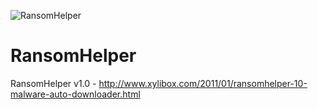 ![RansomHelper](https://cloud.githubusercontent.com/assets/8536299/8456589/b589984c-200c-11e5-9339-b88a1162284b.jpg)

# RansomHelper
RansomHelper v1.0 - http://www.xylibox.com/2011/01/ransomhelper-10-malware-auto-downloader.html
